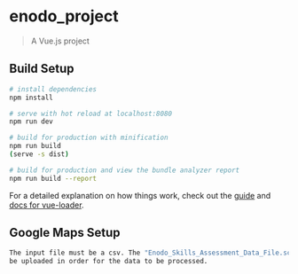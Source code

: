 # enodo_project

> A Vue.js project

## Build Setup

``` bash
# install dependencies
npm install

# serve with hot reload at localhost:8080
npm run dev

# build for production with minification
npm run build
(serve -s dist)

# build for production and view the bundle analyzer report
npm run build --report
```

For a detailed explanation on how things work, check out the [guide](http://vuejs-templates.github.io/webpack/) and [docs for vue-loader](http://vuejs.github.io/vue-loader).

## Google Maps Setup

``` bash
The input file must be a csv. The "Enodo_Skills_Assessment_Data_File.scv" input file is contained in the ./src/assets directory. This should
be uploaded in order for the data to be processed.
```